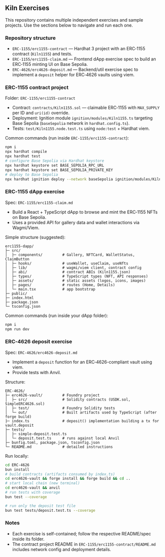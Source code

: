 ## Kiln Exercises

This repository contains multiple independent exercises and sample projects. Use the sections below to navigate and run each one.

### Repository structure

- `ERC-1155/erc1155-contract` — Hardhat 3 project with an ERC‑1155 contract (`Kiln1155`) and tests.
- `ERC-1155/erc1155-claim.md` — Frontend dApp exercise spec to build an ERC‑1155 minting UI on Base Sepolia.
- `ERC-4626/erc4626-deposit.md` — Backend/util exercise spec to implement a `deposit` helper for ERC‑4626 vaults using viem.

### ERC‑1155 contract project

Folder: `ERC-1155/erc1155-contract`

- Contract: `contracts/Kiln1155.sol` — claimable ERC‑1155 with `MAX_SUPPLY` per ID and `uri(id)` override.
- Deployment: Ignition module `ignition/modules/Kiln1155.ts` targeting Base Sepolia (`baseSepolia` network in `hardhat.config.ts`).
- Tests: `test/Kiln1155.node.test.ts` using `node:test` + Hardhat viem.

Common commands (run inside `ERC-1155/erc1155-contract`):

```bash
npm i
npx hardhat compile
npx hardhat test
# configure Base Sepolia via Hardhat keystore
npx hardhat keystore set BASE_SEPOLIA_RPC_URL
npx hardhat keystore set BASE_SEPOLIA_PRIVATE_KEY
# deploy to Base Sepolia
npx hardhat ignition deploy --network baseSepolia ignition/modules/Kiln1155.ts
```

### ERC‑1155 dApp exercise

Spec: `ERC-1155/erc1155-claim.md`

- Build a React + TypeScript dApp to browse and mint the ERC‑1155 NFTs on Base Sepolia.
- Uses a provided API for gallery data and wallet interactions via Wagmi/Viem.

Simple structure (suggested):

```
erc1155-dapp/
├─ src/
│  ├─ components/         # Gallery, NFTCard, WalletStatus, ClaimButton
│  ├─ hooks/              # useWallet, useClaim, useNfts
│  ├─ lib/                # wagmi/viem client, contract config
│  ├─ abi/                # contract ABIs (Kiln1155.json)
│  ├─ types/              # TypeScript types (NFT, API responses)
│  ├─ assets/             # static assets (logos, icons, images)
│  ├─ pages/              # routes (Home, Details)
│  └─ main.tsx            # app bootstrap
├─ public/
├─ index.html
├─ package.json
└─ tsconfig.json
```

Common commands (run inside your dApp folder):

```bash
npm i
npm run dev
```

### ERC‑4626 deposit exercise

Spec: `ERC-4626/erc4626-deposit.md`

- Implement a `deposit` function for an ERC‑4626-compliant vault using viem.
- Provide tests with Anvil.

Structure:

```
ERC-4626/
├─ erc4626-vault/         # Foundry project
│  ├─ src/                # Solidity contracts (USDK.sol, SimpleERC4626.sol)
│  ├─ test/               # Foundry Solidity tests
│  └─ out/                # Built artifacts used by TypeScript (after forge build)
├─ index.ts               # deposit() implementation building a tx for vault.deposit
├─ tests/
│  ├─ simple-deposit.test.ts
│  └─ deposit.test.ts     # runs against local Anvil
├─ bunfig.toml, package.json, tsconfig.json
└─ README.md              # detailed instructions
```

Run locally:

```bash
cd ERC-4626
bun install
# build contracts (artifacts consumed by index.ts)
cd erc4626-vault && forge install && forge build && cd ..
# start local chain (new terminal)
cd erc4626-vault && anvil
# run tests with coverage
bun test --coverage

# run only the deposit test file
bun test tests/deposit.test.ts --coverage
```

### Notes

- Each exercise is self-contained; follow the respective README/spec inside its folder.
- The contract project README in `ERC-1155/erc1155-contract/README.md` includes network config and deployment details.


